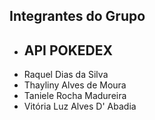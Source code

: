 ## Integrantes do Grupo

* ## API POKEDEX
* Raquel Dias da Silva
* Thayliny Alves de Moura 
* Taniele Rocha Madureira
* Vitória Luz Alves D' Abadia

